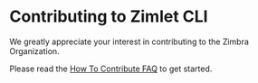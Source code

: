 # Contributing to Zimlet CLI

We greatly appreciate your interest in contributing to the Zimbra Organization.

Please read the [How To Contribute FAQ](https://zimbra.org/how-to-contribute) to get started.
